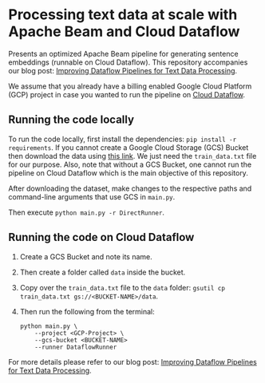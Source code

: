 # Processing text data at scale with Apache Beam and Cloud Dataflow

Presents an optimized Apache Beam pipeline for generating sentence embeddings (runnable on Cloud Dataflow). This repository 
accompanies our blog post: [Improving Dataflow Pipelines for Text Data Processing](https://www.carted.com/blog/improving-dataflow-pipelines-for-text-data-processing/).

We assume that you already have a billing enabled Google Cloud Platform (GCP) project in case you wanted
to run the pipeline on [Cloud Dataflow](https://cloud.google.com/dataflow).

## Running the code locally

To run the code locally, first install the dependencies: `pip install -r requirements`. If you cannot
create a Google Cloud Storage (GCS) Bucket then download the data using [this link](https://www.kaggle.com/rohitganji13/film-genre-classification-using-nlp).
We just need the `train_data.txt` file for our purpose. Also, note that without a GCS Bucket, one cannot
run the pipeline on Cloud Dataflow which is the main objective of this repository.

After downloading the dataset, make changes to the respective paths and command-line
arguments that use GCS in `main.py`.

Then execute `python main.py -r DirectRunner`.

## Running the code on Cloud Dataflow

1. Create a GCS Bucket and note its name. 
2. Then create a folder called `data` inside the bucket.
3. Copy over the `train_data.txt` file to the `data` folder: `gsutil cp train_data.txt gs://<BUCKET-NAME>/data`.
4. Then run the following from the terminal:

    ```shell
    python main.py \
        --project <GCP-Project> \
        --gcs-bucket <BUCKET-NAME>
        --runner DataflowRunner
    ```

For more details please refer to our blog post: [Improving Dataflow Pipelines for Text Data Processing](https://www.carted.com/blog/improving-dataflow-pipelines-for-text-data-processing/).